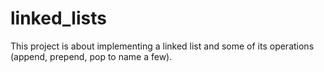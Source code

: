# linked_lists

This project is about implementing a linked list and some of its operations (append, prepend, pop to name a few).
